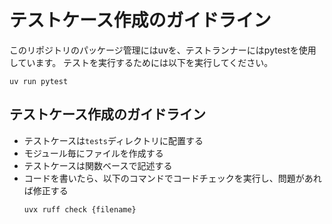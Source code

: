 # テストケース作成のガイドライン
このリポジトリのパッケージ管理にはuvを、テストランナーにはpytestを使用しています。
テストを実行するためには以下を実行してください。
```shell
uv run pytest
```

## テストケース作成のガイドライン
- テストケースは`tests`ディレクトリに配置する
- モジュール毎にファイルを作成する
- テストケースは関数ベースで記述する
- コードを書いたら、以下のコマンドでコードチェックを実行し、問題があれば修正する
    ```shell
    uvx ruff check {filename}
    ```
